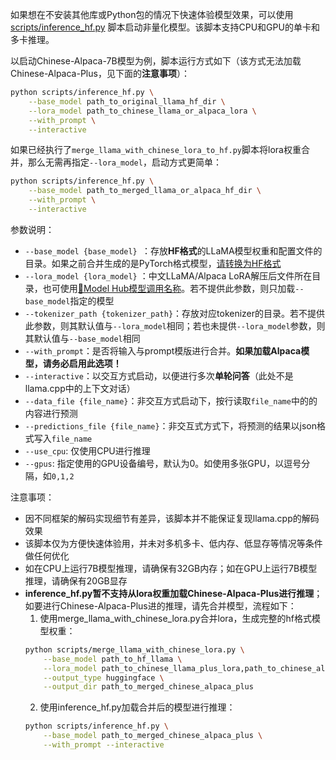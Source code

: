 如果想在不安装其他库或Python包的情况下快速体验模型效果，可以使用[scripts/inference_hf.py](https://github.com/ymcui/Chinese-LLaMA-Alpaca/blob/main/scripts/inference_hf.py) 脚本启动非量化模型。该脚本支持CPU和GPU的单卡和多卡推理。

以启动Chinese-Alpaca-7B模型为例，脚本运行方式如下（该方式无法加载Chinese-Alpaca-Plus，见下面的**注意事项**）：

```bash
python scripts/inference_hf.py \
    --base_model path_to_original_llama_hf_dir \
    --lora_model path_to_chinese_llama_or_alpaca_lora \
    --with_prompt \
    --interactive
```


如果已经执行了`merge_llama_with_chinese_lora_to_hf.py`脚本将lora权重合并，那么无需再指定`--lora_model`，启动方式更简单：

```bash
python scripts/inference_hf.py \
    --base_model path_to_merged_llama_or_alpaca_hf_dir \
    --with_prompt \
    --interactive
```

参数说明：

* `--base_model {base_model} `：存放**HF格式**的LLaMA模型权重和配置文件的目录。如果之前合并生成的是PyTorch格式模型，[请转换为HF格式](https://github.com/ymcui/Chinese-LLaMA-Alpaca/wiki/手动模型合并与转换#step-2-合并lora权重生成全量模型权重)
* `--lora_model {lora_model}` ：中文LLaMA/Alpaca LoRA解压后文件所在目录，也可使用[🤗Model Hub模型调用名称](https://github.com/ymcui/Chinese-LLaMA-Alpaca/tree/main#model-hub)。若不提供此参数，则只加载`--base_model`指定的模型
* `--tokenizer_path {tokenizer_path}`：存放对应tokenizer的目录。若不提供此参数，则其默认值与`--lora_model`相同；若也未提供`--lora_model`参数，则其默认值与`--base_model`相同
* `--with_prompt`：是否将输入与prompt模版进行合并。**如果加载Alpaca模型，请务必启用此选项！**
* `--interactive`：以交互方式启动，以便进行多次**单轮问答**（此处不是llama.cpp中的上下文对话）
* `--data_file {file_name}`：非交互方式启动下，按行读取`file_name`中的的内容进行预测
* `--predictions_file {file_name}`：非交互式方式下，将预测的结果以json格式写入`file_name`
* `--use_cpu`: 仅使用CPU进行推理
* `--gpus`: 指定使用的GPU设备编号，默认为0。如使用多张GPU，以逗号分隔，如`0,1,2`

注意事项：

- 因不同框架的解码实现细节有差异，该脚本并不能保证复现llama.cpp的解码效果
- 该脚本仅为方便快速体验用，并未对多机多卡、低内存、低显存等情况等条件做任何优化
- 如在CPU上运行7B模型推理，请确保有32GB内存；如在GPU上运行7B模型推理，请确保有20GB显存
- **inference_hf.py暂不支持从lora权重加载Chinese-Alpaca-Plus进行推理**；如要进行Chinese-Alpaca-Plus进的推理，请先合并模型，流程如下：
  1. 使用merge_llama_with_chinese_lora.py合并lora，生成完整的hf格式模型权重：
  ```bash
  python scripts/merge_llama_with_chinese_lora.py \
      --base_model path_to_hf_llama \
      --lora_model path_to_chinese_llama_plus_lora,path_to_chinese_alpaca_plus_lora \
      --output_type huggingface \
      --output_dir path_to_merged_chinese_alpaca_plus
  ```
  2. 使用inference_hf.py加载合并后的模型进行推理：
  ```bash
  python scripts/inference_hf.py \
      --base_model path_to_merged_chinese_alpaca_plus \
      --with_prompt --interactive
  ```
